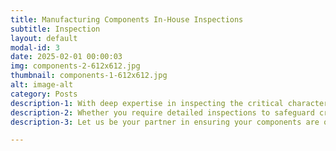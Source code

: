 ```yaml
---
title: Manufacturing Components In-House Inspections
subtitle: Inspection
layout: default
modal-id: 3
date: 2025-02-01 00:00:03
img: components-2-612x612.jpg
thumbnail: components-1-612x612.jpg
alt: image-alt
category: Posts
description-1: With deep expertise in inspecting the critical characteristics of machined components, we ensure that every part meets the highest quality and reliability standards. Our comprehensive suite of services includes third-party audits, supplier verification and approval, material testing, and precision CMM inspections. Additionally, we offer expert support throughout the PPAP process, helping you achieve production part approval with confidence.
description-2: Whether you require detailed inspections to safeguard critical production processes or independent validation to maintain stringent quality control, at ST Inspection and Consulting Inc., our team is committed to delivering accuracy, transparency, and peace of mind—empowering you to drive innovation and success in every component.
description-3: Let us be your partner in ensuring your components are of the highest quality and meet industry standards. Contact us and book an inspection today!

---
```

